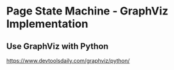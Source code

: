 # Page State Machine - GraphViz Implementation

## Use GraphViz with Python

https://www.devtoolsdaily.com/graphviz/python/
